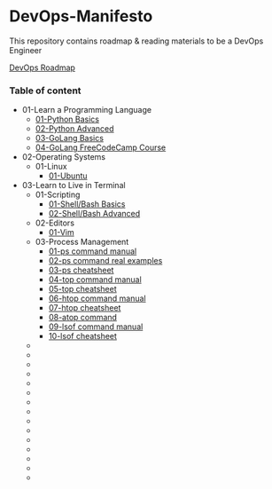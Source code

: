 # DevOps-Manifesto
This repository contains roadmap &amp; reading materials to be a DevOps Engineer

[DevOps Roadmap](https://github.com/nilanjanb3/DevOps-Manifesto.git)

### Table of content

* 01-Learn a Programming Language
    * [01-Python Basics](https://github.com/nilanjanb3/python)
    * [02-Python Advanced](https://github.com/nilanjanb3/PCAP-Prep)
    * [03-GoLang Basics](https://github.com/nilanjanb3/golang)
    * [04-GoLang FreeCodeCamp Course](https://youtu.be/un6ZyFkqFKo)
* 02-Operating Systems
    * 01-Linux
        * [01-Ubuntu](https://github.com/nilanjanb3/linux)
* 03-Learn to Live in Terminal
    * 01-Scripting
        * [01-Shell/Bash Basics](https://github.com/nilanjanb3/shell-script)
        * [02-Shell/Bash Advanced]()
    * 02-Editors 
        * [01-Vim](https://www.freecodecamp.org/news/vim-beginners-guide/)
    * 03-Process Management
        * [01-ps command manual](https://man7.org/linux/man-pages/man1/ps.1.html)
        * [02-ps command real examples](https://www.digitalocean.com/community/tutorials/linux-ps-command)
        * [03-ps cheatsheet](https://www.golinuxcloud.com/ps-command-in-linux/)
        * [04-top command manual](https://man7.org/linux/man-pages/man1/top.1.html)
        * [05-top cheatsheet](https://www.golinuxcloud.com/top-command-in-linux/)
        * [06-htop command manual](https://www.man7.org/linux/man-pages/man1/htop.1.html)
        * [07-htop cheatsheet](https://www.geeksforgeeks.org/htop-command-in-linux-with-examples/)
        * [08-atop command](https://www.digitalocean.com/community/tutorials/atop-command-in-linux)
        * [09-lsof command manual](https://man7.org/linux/man-pages/man8/lsof.8.html)
        * [10-lsof cheatsheet](https://phoenixnap.com/kb/lsof-command)
    * []()
    * []()
    * []()
    * []()
    * []()
    * []()
    * []()
    * []()
    * []()
    * []()
    * []()
    * []()
    * []()
    * []()
    * []()
    
    